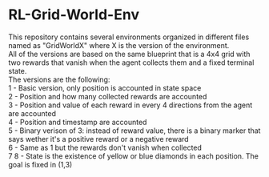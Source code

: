 # RL-Grid-World-Env
This repository contains several environments organized in different files named as "GridWorldX" where X is the version of the environment. <br>
All of the versions are based on the same blueprint that is a 4x4 grid with two rewards that vanish when the agent collects them and a fixed terminal state.<br>
The versions are the following:<br>
1 - Basic version, only position is accounted in state space <br>
2 - Position and how many collected rewards are accounted <br>
3 - Position and value of each reward in every 4 directions from the agent are accounted <br>
4 - Position and timestamp are accounted <br>
5 - Binary verison of 3: instead of reward value, there is a binary marker that says wether it's a positive reward or a negative reward <br>
6 - Same as 1 but the rewards don't vanish when collected <br>
7
8 - State is the existence of yellow or blue diamonds in each position. The goal is fixed in (1,3)
